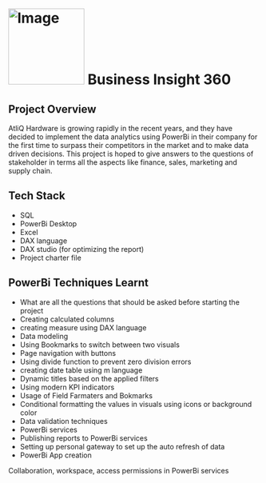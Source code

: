 # <img width="152" height="152" alt="Image" src="https://github.com/user-attachments/assets/2d56995e-6b20-4ac1-b2ae-3f75b51c0fe4" /> Business Insight 360
## Project Overview
AtliQ Hardware is growing rapidly in the recent years, and they have decided to implement the data analytics using PowerBi in their company for the first time to surpass their competitors in the market and to make data driven decisions. This project is hoped to give answers to the questions of stakeholder in terms all the aspects like finance, sales, marketing and supply chain.

## Tech Stack
* SQL
* PowerBi Desktop
* Excel
* DAX language
* DAX studio (for optimizing the report)
* Project charter file
  
## PowerBi Techniques Learnt
* What are all the questions that should be asked before starting the project
* Creating calculated columns
* creating measure using DAX language
* Data modeling
* Using Bookmarks to switch between two visuals
* Page navigation with buttons
* Using divide function to prevent zero division errors
* creating date table using m language
* Dynamic titles based on the applied filters
* Using modern KPI indicators
* Usage of Field Farmaters and Bokmarks
* Conditional formatting the values in visuals using icons or background color
* Data validation techniques
* PowerBi services
* Publishing reports to PowerBi services
* Setting up personal gateway to set up the auto refresh of data
* PowerBi App creation




Collaboration, workspace, access permissions in PowerBi services
